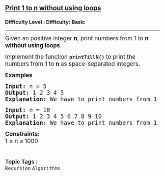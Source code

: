 <h2><a href="https://www.geeksforgeeks.org/problems/print-1-to-n-without-using-loops3621/1?">Print 1 to n without using loops</a></h2><h3>Difficulty Level : Difficulty: Basic</h3><hr><div class="problems_problem_content__Xm_eO"><p><span style="font-size: 14pt;">Given an positive integer <strong><span class="katex"><span class="katex-html" aria-hidden="true"><span class="base"><span class="mord mathnormal">n</span></span></span></span></strong>, print numbers from 1 to <strong><span class="katex"><span class="katex-html" aria-hidden="true"><span class="base"><span class="mord mathnormal">n</span></span></span></span></strong> <strong>without using loops</strong>. </span></p>
<p><span style="font-size: 14pt;">Implement the function <code><strong>printTillN()</strong></code> to print the numbers from 1 to <strong><span class="katex"><span class="katex-html" aria-hidden="true"><span class="base"><span class="mord mathnormal">n</span></span></span></span></strong> as space-separated integers.</span></p>
<p><span style="font-size: 14pt;"><strong>Examples <br></strong></span></p>
<pre><span style="font-size: 14pt;"><strong>Input: </strong>n = 5
<strong>Output: </strong>1 2 3 4 5
<strong>Explanation: </strong>We have to print numbers from 1 to 5.</span></pre>
<pre><span style="font-size: 14pt;"><strong>Input: </strong>n = 10
<strong>Output: </strong>1 2 3 4 5 6 7 8 9 10
<strong>Explanation: </strong>We have to print numbers from 1 to 10.</span></pre>
<p><span style="font-size: 14pt;"><strong>Constraints:</strong><br>1 ≤ n ≤ 1000</span></p></div><br><p><span style=font-size:18px><strong>Topic Tags : </strong><br><code>Recursion</code>&nbsp;<code>Algorithms</code>&nbsp;